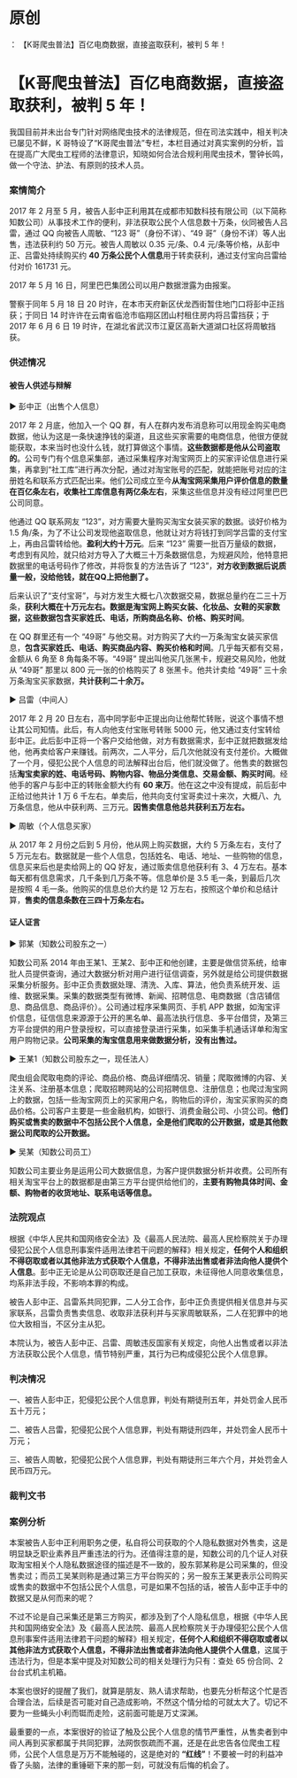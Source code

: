 # 原创
：  【K哥爬虫普法】百亿电商数据，直接盗取获利，被判 5 年！

# 【K哥爬虫普法】百亿电商数据，直接盗取获利，被判 5 年！

> 
我国目前并未出台专门针对网络爬虫技术的法律规范，但在司法实践中，相关判决已屡见不鲜，K 哥特设了“K哥爬虫普法”专栏，本栏目通过对真实案例的分析，旨在提高广大爬虫工程师的法律意识，知晓如何合法合规利用爬虫技术，警钟长鸣，做一个守法、护法、有原则的技术人员。


### 案情简介

2017 年 2 月至 5 月，被告人彭中正利用其在成都市知数科技有限公司（以下简称知数公司）从事技术工作的便利，非法获取公民个人信息数十万条，伙同被告人吕雷，通过 QQ 向被告人周敏、“123 哥”（身份不详）、“49 哥”（身份不详）等人出售，违法获利约 50 万元。被告人周敏以 0.35 元/条、0.4 元/条等价格，从彭中正、吕雷处持续购买约 **40 万条公民个人信息**用于转卖获利，通过支付宝向吕雷给付对价 161731 元。

2017 年 5 月 16 日，阿里巴巴集团公司以用户数据泄露为由报案。

警察于同年 5 月 18 日 20 时许，在本市天府新区伏龙西街暂住地门口将彭中正挡获；于同日 14 时许许在云南省临沧市临翔区团山村租住房内将吕雷挡获；于 2017 年 6 月 6 日 19 时许，在湖北省武汉市江夏区高新大道湖口社区将周敏挡获。

### 供述情况

#### 被告人供述与辩解

▶ 彭中正（出售个人信息）

2017 年 2 月底，他加入一个 QQ 群，有人在群内发布消息称可以用现金购买电商数据，他认为这是一条快速挣钱的渠道，且这些买家需要的电商信息，他很方便就能获取，本来当时也没什么钱，就打算做这个事情。**这些数据都是他从公司盗取的**。公司专门有个信息采集部，通过采集程序对淘宝网页上的买家评论信息进行采集，再拿到“社工库”进行再次分配，通过对淘宝账号的匹配，就能把账号对应的注册姓名和联系方式匹配出来。他们公司成立至今**从淘宝网采集用户评价信息的数量在百亿条左右，收集社工库信息有两亿条左右**，采集这些信息并没有经过阿里巴巴公司同意。

他通过 QQ 联系网友 “123”，对方需要大量购买淘宝女装买家的数据。谈好价格为 1.5 角/条，为了不让公司发现他盗取信息，他就让对方将钱打到同学吕雷的支付宝上，再由吕雷转给他。**盈利大约十万元**。后来 “123” 需要一批百万量级的数据，考虑到有风险，就只给对方导入了大概三十万条数据信息，为规避风险，他特意把数据里的电话号码作了修改，并将恢复的方法告诉了 “123”，**对方收到数据后说质量一般，没给他钱，就在QQ上把他删了。**

后来认识了“支付宝哥”，与对方发生大概七八次数据交易，数据总量约在二三十万条，**获利大概在十万元左右。<strong>数据是淘宝网上购买女装、化妆品、女鞋的买家数据，这些数据**包含买家姓氏、电话，所购商品名称、价格、购买时间</strong>。

在 QQ 群里还有一个 “49哥” 与他交易。对方购买了大约一万条淘宝女装买家信息，**包含买家姓氏、电话、购买商品内容、购买价格和时间**。几乎每天都有交易，金额从 6 角至 8 角每条不等。“49哥” 提出叫他买几张黑卡，规避交易风险，他就从 “49哥” 那里以 800 元一张的价格购买了 8 张黑卡。他共计卖给 “49哥” 三十余万条淘宝买家数据，**共计获利二十余万。**

▶ 吕雷（中间人）

2017 年 2 月 20 日左右，高中同学彭中正提出向让他帮忙转账，说这个事情不想让其公司知情。此后，有人向他支付宝账号转账 5000 元，他又通过支付宝转给彭中正。此后彭中正将一个客户交给他做，对方有数据需求，彭中正就把数据发给他，他再卖给客户来赚钱。前两次，二人平分，后几次他就没有支付差价。大概做了一个月，侵犯公民个人信息的司法解释出台后，他们就没做了。他售卖的数据包括**淘宝卖家的姓、电话号码、购物内容、物品分类信息、交易金额、购买时间**。经他手的客户与彭中正的转账金额大约有 **60 来万**。他在这之中没有提成，前后彭中正给过他共计 1 万 6 千左右。单卖后，他共向支付宝哥卖过十来次，大概八、九万条信息，他从中获利两、三万元。**因售卖信息他总共获利五万左右。**

▶ 周敏（个人信息买家）

从 2017 年 2 月份之后到 5 月份，他从网上购买数据，大约 5 万条左右，支付了 5 万元左右。数据就是一些个人信息，包括姓名、电话、地址、一些购物的信息，信息买来后也是卖给网上的 QQ 好友，通过贩卖信息他获利有 3、4 万左右。基本每天都有信息需求，几千条到几万条不等。信息单价是 3.5 毛一条，到最后几次是按照 4 毛一条。他购买的信息总价大约是 12 万左右，按照这个单价和总结计算，**售卖的信息条数在三四十万条左右。**

#### 证人证言

▶ 郭某（知数公司股东之一）

知数公司系 2014 年由王某1、王某2、彭中正和他创建，主要是做信贷系统，给审批人员提供查询，通过大数据分析对用户进行征信调查，另外就是给公司提供数据采集分析服务。彭中正负责数据处理、清洗、入库、算法，他负责系统开发、运维、数据采集。采集的数据类型有微博、新闻、招聘信息、电商数据（含店铺信息、商品信息、商品评价）。公司通过程序采集网页、手机 APP 数据，如淘宝评价信息，征信信息来源源于公开的黑名单、最高法执行信息、多平台借贷，及第三方平台提供的用户登录授权，可以直接登录进行采集，如采集手机通话详单和淘宝用户购物记录。**公司采集的淘宝信息用来做数据分析，没有出售过。**

▶ 王某1（知数公司股东之一，现任法人）

爬虫组会爬取电商的评论、商品价格、商品详细情况、销量；爬取微博的内容、关注关系、注册基本信息；爬取招聘网站的公司招聘信息、注册信息；也爬过淘宝网上的数据，包括一些淘宝网页上的买家用户名，购物后的评价，淘宝买家购买的商品价格。公司客户主要是一些金融机构，如银行、消费金融公司、小贷公司。**他们购买或售卖的数据中不包括公民个人信息，全是他们爬取的公开数据，或是其他数据公司爬取的公开数据。**

▶ 吴某（知数公司员工）

知数公司主要业务是运用公司大数据信息，为客户提供数据分析并收费。公司所有相关淘宝平台上的数据都是由第三方平台提供给他们的，**主要有购物具体时间、金额、购物者的收货地址、联系电话等信息。**

### 法院观点

根据《中华人民共和国网络安全法》及《最高人民法院、最高人民检察院关于办理侵犯公民个人信息刑事案件适用法律若干问题的解释》相关规定，**任何个人和组织不得窃取或者以其他非法方式获取个人信息，不得非法出售或者非法向他人提供个人信息**。彭中正无论是从公司窃取还是自己加工获取，未征得他人同意收集信息，均系非法手段，不影响本罪的构成。

被告人彭中正、吕雷系共同犯罪，二人分工合作，彭中正负责提供相关信息并与买家联系，吕雷负责售卖信息、收取非法获利并与买家周敏联系，二人在犯罪中的地位大致相当，不区分主从犯。

本院认为，被告人彭中正、吕雷、周敏违反国家有关规定，向他人出售或者以非法方法获取公民个人信息，情节特别严重，其行为已构成侵犯公民个人信息罪。

### 判决情况

一、被告人彭中正，犯侵犯公民个人信息罪，判处有期徒刑五年，并处罚金人民币五十万元；

二、被告人吕雷，犯侵犯公民个人信息罪，判处有期徒刑四年，并处罚金人民币十万元；

三、被告人周敏，犯侵犯公民个人信息罪，判处有期徒刑三年六个月，并处罚金人民币四万元。

### 裁判文书

### 案例分析

本案被告人彭中正利用职务之便，私自将公司获取的个人隐私数据对外售卖，这是明显缺乏职业素养且严重违法的行为。还值得注意的是，知数公司的几个证人对获取淘宝相关个人隐私数据途径的描述是不一致的，股东郭某称是公司采集的，但没售卖过；而员工吴某则称是通过第三方平台购买的；另一股东王某更表示公司购买或售卖的数据中不包括公民个人信息，可是如果不包括的话，被告人彭中正手中的数据又是从何而来的呢？

不过不论是自己采集还是第三方购买，都涉及到了个人隐私信息，根据《中华人民共和国网络安全法》及《最高人民法院、最高人民检察院关于办理侵犯公民个人信息刑事案件适用法律若干问题的解释》相关规定，**任何个人和组织不得窃取或者以其他非法方式获取个人信息，不得非法出售或者非法向他人提供个人信息**，这属于违法行为，但是本案中提及对知数公司的相关处理行为只有：查处 65 份合同、2 台台式机主机箱。

本案也很好的提醒了我们，就算是朋友、熟人请求帮助，也要先分析帮这个忙是否合理合法，后续是否可能对自己造成影响，不然这个情分给的可就太大了。切记不要为一些蝇头小利而铤而走险，这前面可能是万丈深渊。

最重要的一点，本案很好的验证了触及公民个人信息的情节严重性，从售卖者到中间人再到买家都属于共同犯罪，法网恢恢疏而不漏，还是在此忠告各位爬虫工程师，公民个人信息是万万不能触碰的，这是绝对的 **“红线”**！不要被一时的利益冲昏了头脑，法律的重锤砸下来的那一刻，可就没有后悔的机会了。
